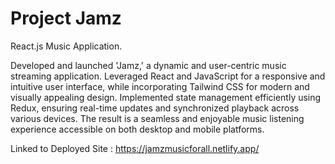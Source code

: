 # Project Jamz

 React.js Music Application. 


Developed and launched 'Jamz,' a dynamic and user-centric music streaming application. Leveraged React and JavaScript for a responsive and intuitive user interface, while incorporating Tailwind CSS for modern and visually appealing design. Implemented state management efficiently using Redux, ensuring real-time updates and synchronized playback across various devices. The result is a seamless and enjoyable music listening experience accessible on both desktop and mobile platforms.

Linked to Deployed Site : https://jamzmusicforall.netlify.app/
#
